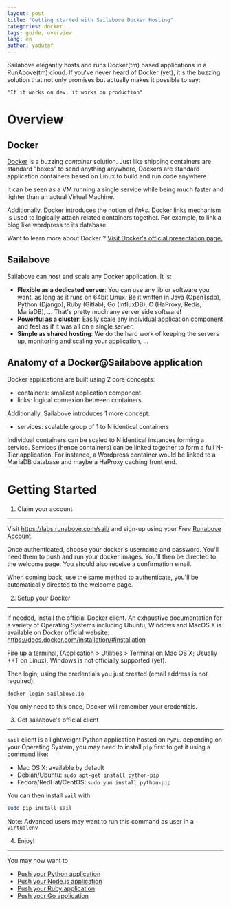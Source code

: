 ```yaml
---
layout: post
title: "Getting started with Sailabove Docker Hosting"
categories: docker
tags: guide, overview
lang: en
author: yadutaf
---
```


Sailabove elegantly hosts and runs Docker(tm) based applications in a RunAbove(tm) cloud. If you've never heard of Docker (yet), it's the buzzing solution that not only promises but actually makes it possible to say:

    "If it works on dev, it works on production"

Overview
========

Docker
------

[Docker](https://www.docker.com/) is a buzzing *container* solution. Just like shipping containers are standard "boxes" to send anything anywhere, Dockers are standard application containers based on Linux to build and run code anywhere.

It can be seen as a VM running a single service while being much faster and lighter than an actual Virtual Machine.

Additionally, Docker introduces the notion of *links*. Docker links mechanism is used to logically attach related containers together. For example, to link a blog like wordpress to its database.

Want to learn more about Docker ? [Visit Docker's official presentation page.](https://docker.com/whatisdocker/)

Sailabove
---------

Sailabove can host and scale any Docker application. It is:

- **Flexible as a dedicated server**: You can use any lib or software you want, as long as it runs on 64bit Linux. Be it written in Java (OpenTsdb), Python (Django), Ruby (Gitlab), Go (InfluxDB), C (HaProxy, Redis, MariaDB), ... That's pretty much any server side software!
- **Powerful as a cluster**: Easily scale any individual application component and feel as if it was all on a single server.
- **Simple as shared hosting**: We do the hard work of keeping the servers up, monitoring and scaling your application, ...


Anatomy of a Docker@Sailabove application
-----------------------------------------

Docker applications are built using 2 core concepts:
- containers: smallest application component.
- links: logical connexion between containers.

Additionally, Sailabove introduces 1 more concept:
- services: scalable group of 1 to N identical containers.

Individual containers can be scaled to N identical instances forming a service. Services (hence containers) can be linked together to form a full N-Tier application. For instance, a Wordpress container would be linked to a MariaDB database and maybe a HaProxy caching front end.

Getting Started
===============

1. Claim your account
---------------------

Visit https://labs.runabove.com/sail/ and sign-up using your *Free* [Runabove Account](https://www.runabove.com/index.xml).

Once authenticated, choose your docker's username and password. You'll need them to push and run your docker images. You'll then be directed to the welcome page. You should also receive a confirmation email.

When coming back, use the same method to authenticate, you'll be automatically directed to the welcome page.

2. Setup your Docker
--------------------

If needed, install the official Docker client. An exhaustive documentation for a variety of Operating Systems including Ubuntu, Windows and MacOS X is available on Docker official website: https://docs.docker.com/installation/#installation

Fire up a terminal, (Application > Utilities > Terminal on Mac OS X; Usually <Ctrl>+<Alt>+T on Linux). Windows is not officially supported (yet).

Then login, using the credentials you just created (email address is not required):
```bash
docker login sailabove.io
```

You only need to this once, Docker will remember your credentials.

3. Get sailabove's official client
----------------------------------

``sail`` client is a lightweight Python application hosted on ``PyPi``. depending on your Operating System, you may need to install ``pip`` first to get it using a command like:

- Mac OS X: available by default
- Debian/Ubuntu: ``sudo apt-get install python-pip``
- Fedora/RedHat/CentOS: ``sudo yum install python-pip``

You can then install ``sail`` with

```bash
sudo pip install sail
```

Note: Advanced users may want to run this command as user in a ``virtualenv``

4. Enjoy!
---------

You may now want to

- [Push your Python application](hello-python.html)
- [Push your Node.js application](hello-node.html)
- [Push your Ruby application](hello-ruby.html)
- [Push your Go application](hello-go.html)
